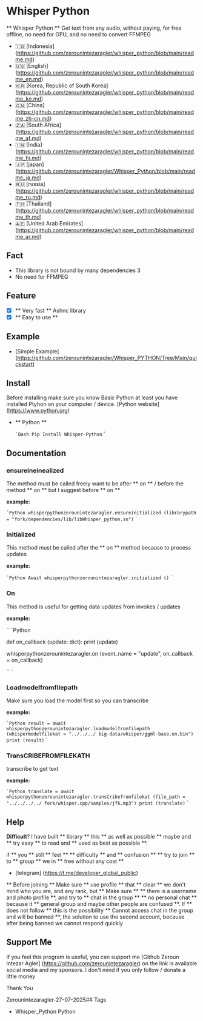 # Whisper Python

** Whisper Python ** Get text from any audio, without paying, for free offline, no need for GPU, and no need to convert FFMPEG

- 🇮🇩 [Indonesia] (https://github.com/zerounintezaragler/whisper_python/blob/main/readme.md)
- 🇺🇸 [English] (https://github.com/zerounintezaragler/whisper_python/blob/main/readme_en.md)
- 🇰🇷 [Korea, Republic of South Korea] (https://github.com/zerounintezaragler/whisper_python/blob/main/readme_ko.md)
- 🇨🇳 [China] (https://github.com/zerounintezaragler/whisper_python/blob/main/readme_zh-cn.md)
- 🇿🇦 [South Africa] (https://github.com/zerounintezaragler/whisper_python/blob/main/readme_af.md)
- 🇮🇳 [India] (https://github.com/zerounintezaragler/whisper_python/blob/main/readme_hi.md)
- 🇯🇵 [japan] (https://github.com/zerounintezaragler/Whisper_Python/blob/main/readme_ja.md)
- 🇷🇺 [russia] (https://github.com/zerounintezaragler/whisper_python/blob/main/readme_ru.md)
- 🇹🇭 [Thailand] (https://github.com/zerounintezaragler/whisper_python/blob/main/readme_th.md)
- 🇦🇪 [United Arab Emirates] (https://github.com/zerounintezaragler/whisper_python/blob/main/readme_ar.md)

## Fact

- This library is not bound by many dependencies 3
- No need for FFMPEG

## Feature

- [x] ** Very fast ** Ashnc library
- [x] ** Easy to use **

## Example

- [Simple Example] (https://github.com/zerounintezaragler/Whisper_PYTHON/Tree/Main/quickstart)

## Install

Before installing make sure you know Basic Python at least you have installed Ptyhon on your computer / device. [Python website] (https://www.python.org)

- ** Python **

  `` `Bash
  Pip Install Whisper-Python
  `` `

## Documentation

### ensureineinealized

The method must be called freely want to be after ** on ** / before the method ** on ** but I suggest before ** on **

**example:**

`` `Python
  whisperpythonzerounintezaragler.ensureinitialized (librarypath = "fork/dependencies/lib/libWhisper_python.so")
`` `

### Initialized

This method must be called after the ** on ** method because to process updates

**example:**

`` `Python
  Await whisperpythonzerounintezaragler.initialized ()
`` `

### On

This method is useful for getting data updates from invokes / updates

**example:**

`` `Python

  def on_callback (update: dict):
    print (update)

  whisperpythonzerounintezaragler.on (event_name = "update", on_callback = on_callback)
  
`` `


### Loadmodelfromfilepath

Make sure you load the model first so you can transcribe

**example:**

`` `Python
    result = await whisperpythonzerounintezaragler.loadmodelfromfilepath (whispermodelfilekat = "../../../ big-data/whisper/ggml-base.en.bin")
    print (result)
`` `


### TransCRIBEFROMFILEKATH

transcribe to get text

**example:**

`` `Python
    translate = await whisperpythonzerounintezaragler.transCribefromfilekat (file_path = "../../../../ fork/whisper.cpp/samples/jfk.mp3")
    print (translate)
`` `

## Help

**Difficult**? I have built ** library ** this ** as well as possible ** maybe and ** try easy ** to read and ** used as best as possible **. 

if ** you ** still ** feel ** ** difficulty ** and ** confusion ** ** try to join ** to ** group ** we in ** free without any cost **

- [telegram] (https://t.me/developer_global_public)

** Before joining ** Make sure ** use profile ** that ** clear ** we don't mind who you are, and any rank, but ** Make sure ** ** there is a username and photo profile **, and try to ** chat in the group ** ** no personal chat ** because it ** general group and maybe other people are confused **. If ** does not follow ** this is the possibility ** Cannot access chat in the group and will be banned **, the solution to use the second account, because after being banned we cannot respond quickly


## Support Me

If you feel this program is useful, you can support me [Github Zeroun Intezar Agler] (https://github.com/zerounintezaragler) on the link is available social media and my sponsors. I don't mind if you only follow / donate a little money

Thank You

Zerounintezaragler-27-07-2025## Tags

- Whisper_Python Python